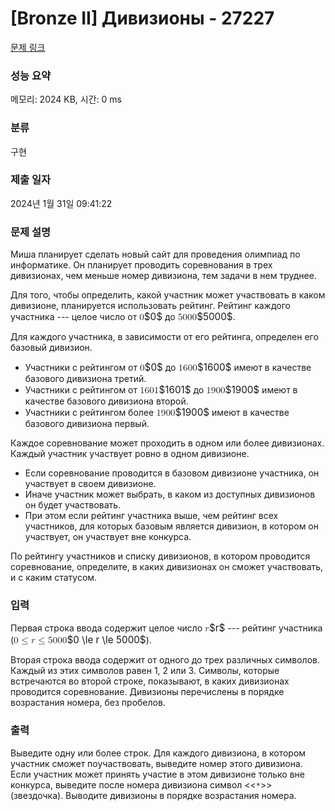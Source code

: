 # [Bronze II] Дивизионы - 27227 

[문제 링크](https://www.acmicpc.net/problem/27227) 

### 성능 요약

메모리: 2024 KB, 시간: 0 ms

### 분류

구현

### 제출 일자

2024년 1월 31일 09:41:22

### 문제 설명

<p>Миша планирует сделать новый сайт для проведения олимпиад по информатике. Он планирует проводить соревнования в трех дивизионах, чем меньше номер дивизиона, тем задачи в нем труднее. </p>

<p>Для того, чтобы определить, какой участник может участвовать в каком дивизионе, планируется использовать рейтинг. Рейтинг каждого участника --- целое число от <mjx-container class="MathJax" jax="CHTML" style="font-size: 109%; position: relative;"><mjx-math class="MJX-TEX" aria-hidden="true"><mjx-mn class="mjx-n"><mjx-c class="mjx-c30"></mjx-c></mjx-mn></mjx-math><mjx-assistive-mml unselectable="on" display="inline"><math xmlns="http://www.w3.org/1998/Math/MathML"><mn>0</mn></math></mjx-assistive-mml><span aria-hidden="true" class="no-mathjax mjx-copytext">$0$</span></mjx-container> до <mjx-container class="MathJax" jax="CHTML" style="font-size: 109%; position: relative;"><mjx-math class="MJX-TEX" aria-hidden="true"><mjx-mn class="mjx-n"><mjx-c class="mjx-c35"></mjx-c><mjx-c class="mjx-c30"></mjx-c><mjx-c class="mjx-c30"></mjx-c><mjx-c class="mjx-c30"></mjx-c></mjx-mn></mjx-math><mjx-assistive-mml unselectable="on" display="inline"><math xmlns="http://www.w3.org/1998/Math/MathML"><mn>5000</mn></math></mjx-assistive-mml><span aria-hidden="true" class="no-mathjax mjx-copytext">$5000$</span></mjx-container>. </p>

<p>Для каждого участника, в зависимости от его рейтинга, определен его базовый дивизион.</p>

<ul>
	<li>Участники с рейтингом от <mjx-container class="MathJax" jax="CHTML" style="font-size: 109%; position: relative;"><mjx-math class="MJX-TEX" aria-hidden="true"><mjx-mn class="mjx-n"><mjx-c class="mjx-c30"></mjx-c></mjx-mn></mjx-math><mjx-assistive-mml unselectable="on" display="inline"><math xmlns="http://www.w3.org/1998/Math/MathML"><mn>0</mn></math></mjx-assistive-mml><span aria-hidden="true" class="no-mathjax mjx-copytext">$0$</span></mjx-container> до <mjx-container class="MathJax" jax="CHTML" style="font-size: 109%; position: relative;"><mjx-math class="MJX-TEX" aria-hidden="true"><mjx-mn class="mjx-n"><mjx-c class="mjx-c31"></mjx-c><mjx-c class="mjx-c36"></mjx-c><mjx-c class="mjx-c30"></mjx-c><mjx-c class="mjx-c30"></mjx-c></mjx-mn></mjx-math><mjx-assistive-mml unselectable="on" display="inline"><math xmlns="http://www.w3.org/1998/Math/MathML"><mn>1600</mn></math></mjx-assistive-mml><span aria-hidden="true" class="no-mathjax mjx-copytext">$1600$</span></mjx-container> имеют в качестве базового дивизиона третий.</li>
	<li>Участники с рейтингом от <mjx-container class="MathJax" jax="CHTML" style="font-size: 109%; position: relative;"><mjx-math class="MJX-TEX" aria-hidden="true"><mjx-mn class="mjx-n"><mjx-c class="mjx-c31"></mjx-c><mjx-c class="mjx-c36"></mjx-c><mjx-c class="mjx-c30"></mjx-c><mjx-c class="mjx-c31"></mjx-c></mjx-mn></mjx-math><mjx-assistive-mml unselectable="on" display="inline"><math xmlns="http://www.w3.org/1998/Math/MathML"><mn>1601</mn></math></mjx-assistive-mml><span aria-hidden="true" class="no-mathjax mjx-copytext">$1601$</span></mjx-container> до <mjx-container class="MathJax" jax="CHTML" style="font-size: 109%; position: relative;"><mjx-math class="MJX-TEX" aria-hidden="true"><mjx-mn class="mjx-n"><mjx-c class="mjx-c31"></mjx-c><mjx-c class="mjx-c39"></mjx-c><mjx-c class="mjx-c30"></mjx-c><mjx-c class="mjx-c30"></mjx-c></mjx-mn></mjx-math><mjx-assistive-mml unselectable="on" display="inline"><math xmlns="http://www.w3.org/1998/Math/MathML"><mn>1900</mn></math></mjx-assistive-mml><span aria-hidden="true" class="no-mathjax mjx-copytext">$1900$</span></mjx-container> имеют в качестве базового дивизиона второй.</li>
	<li>Участники с рейтингом более <mjx-container class="MathJax" jax="CHTML" style="font-size: 109%; position: relative;"><mjx-math class="MJX-TEX" aria-hidden="true"><mjx-mn class="mjx-n"><mjx-c class="mjx-c31"></mjx-c><mjx-c class="mjx-c39"></mjx-c><mjx-c class="mjx-c30"></mjx-c><mjx-c class="mjx-c30"></mjx-c></mjx-mn></mjx-math><mjx-assistive-mml unselectable="on" display="inline"><math xmlns="http://www.w3.org/1998/Math/MathML"><mn>1900</mn></math></mjx-assistive-mml><span aria-hidden="true" class="no-mathjax mjx-copytext">$1900$</span></mjx-container> имеют в качестве базового дивизиона первый.</li>
</ul>

<p>Каждое соревнование может проходить в одном или более дивизионах. Каждый участник участвует ровно в одном дивизионе. </p>

<ul>
	<li>Если соревнование проводится в базовом дивизионе участника, он участвует в своем дивизионе.</li>
	<li>Иначе участник может выбрать, в каком из доступных дивизионов он будет участвовать.</li>
	<li>При этом если рейтинг участника выше, чем рейтинг всех участников, для которых базовым является дивизион, в котором он участвует, он участвует вне конкурса.</li>
</ul>

<p>По рейтингу участников и списку дивизионов, в котором проводится соревнование, определите, в каких дивизионах он сможет участвовать, и с каким статусом.</p>

### 입력 

 <p>Первая строка ввода содержит целое число <mjx-container class="MathJax" jax="CHTML" style="font-size: 109%; position: relative;"><mjx-math class="MJX-TEX" aria-hidden="true"><mjx-mi class="mjx-i"><mjx-c class="mjx-c1D45F TEX-I"></mjx-c></mjx-mi></mjx-math><mjx-assistive-mml unselectable="on" display="inline"><math xmlns="http://www.w3.org/1998/Math/MathML"><mi>r</mi></math></mjx-assistive-mml><span aria-hidden="true" class="no-mathjax mjx-copytext">$r$</span></mjx-container>  --- рейтинг участника (<mjx-container class="MathJax" jax="CHTML" style="font-size: 109%; position: relative;"><mjx-math class="MJX-TEX" aria-hidden="true"><mjx-mn class="mjx-n"><mjx-c class="mjx-c30"></mjx-c></mjx-mn><mjx-mo class="mjx-n" space="4"><mjx-c class="mjx-c2264"></mjx-c></mjx-mo><mjx-mi class="mjx-i" space="4"><mjx-c class="mjx-c1D45F TEX-I"></mjx-c></mjx-mi><mjx-mo class="mjx-n" space="4"><mjx-c class="mjx-c2264"></mjx-c></mjx-mo><mjx-mn class="mjx-n" space="4"><mjx-c class="mjx-c35"></mjx-c><mjx-c class="mjx-c30"></mjx-c><mjx-c class="mjx-c30"></mjx-c><mjx-c class="mjx-c30"></mjx-c></mjx-mn></mjx-math><mjx-assistive-mml unselectable="on" display="inline"><math xmlns="http://www.w3.org/1998/Math/MathML"><mn>0</mn><mo>≤</mo><mi>r</mi><mo>≤</mo><mn>5000</mn></math></mjx-assistive-mml><span aria-hidden="true" class="no-mathjax mjx-copytext">$0 \le r \le 5000$</span></mjx-container>).</p>

<p>Вторая строка ввода содержит от одного до трех различных символов. Каждый из этих символов равен 1, 2 или 3. Символы, которые встречаются во второй строке, показывают, в каких дивизионах проводится соревнование. Дивизионы перечислены в порядке возрастания номера, без пробелов.</p>

### 출력 

 <p>Выведите одну или более строк. Для каждого дивизиона, в котором участник сможет поучаствовать, выведите номер этого дивизиона. Если участник может принять участие в этом дивизионе только вне конкурса, выведите после номера дивизиона символ <<<code>*</code>>> (звездочка). Выводите дивизионы в порядке возрастания номера.</p>

